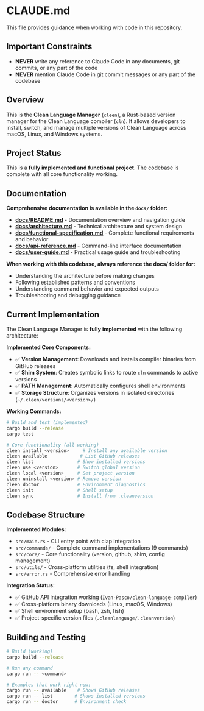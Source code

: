 # CLAUDE.md

This file provides guidance when working with code in this repository.

## Important Constraints

- **NEVER** write any reference to Claude Code in any documents, git commits, or any part of the code
- **NEVER** mention Claude Code in git commit messages or any part of the codebase

## Overview

This is the **Clean Language Manager** (`cleen`), a Rust-based version manager for the Clean Language compiler (`cln`). It allows developers to install, switch, and manage multiple versions of Clean Language across macOS, Linux, and Windows systems.

## Project Status

This is a **fully implemented and functional project**. The codebase is complete with all core functionality working.

## Documentation

**Comprehensive documentation is available in the `docs/` folder:**

- **[docs/README.md](docs/README.md)** - Documentation overview and navigation guide
- **[docs/architecture.md](docs/architecture.md)** - Technical architecture and system design
- **[docs/functional-specification.md](docs/functional-specification.md)** - Complete functional requirements and behavior
- **[docs/api-reference.md](docs/api-reference.md)** - Command-line interface documentation
- **[docs/user-guide.md](docs/user-guide.md)** - Practical usage guide and troubleshooting

**When working with this codebase, always reference the docs/ folder for:**
- Understanding the architecture before making changes
- Following established patterns and conventions
- Understanding command behavior and expected outputs
- Troubleshooting and debugging guidance

## Current Implementation

The Clean Language Manager is **fully implemented** with the following architecture:

**Implemented Core Components:**
- ✅ **Version Management**: Downloads and installs compiler binaries from GitHub releases
- ✅ **Shim System**: Creates symbolic links to route `cln` commands to active versions  
- ✅ **PATH Management**: Automatically configures shell environments
- ✅ **Storage Structure**: Organizes versions in isolated directories (`~/.cleen/versions/<version>/`)

**Working Commands:**
```bash
# Build and test (implemented)
cargo build --release
cargo test

# Core functionality (all working)
cleen install <version>     # Install any available version
cleen available            # List GitHub releases
cleen list                # Show installed versions
cleen use <version>       # Switch global version
cleen local <version>     # Set project version
cleen uninstall <version> # Remove version
cleen doctor              # Environment diagnostics
cleen init                # Shell setup
cleen sync                # Install from .cleanversion
```

## Codebase Structure

**Implemented Modules:**
- `src/main.rs` - CLI entry point with clap integration
- `src/commands/` - Complete command implementations (9 commands)
- `src/core/` - Core functionality (version, github, shim, config management)
- `src/utils/` - Cross-platform utilities (fs, shell integration)
- `src/error.rs` - Comprehensive error handling

**Integration Status:**
- ✅ GitHub API integration working (`Ivan-Pasco/clean-language-compiler`)
- ✅ Cross-platform binary downloads (Linux, macOS, Windows)
- ✅ Shell environment setup (bash, zsh, fish)
- ✅ Project-specific version files (`.cleanlanguage/.cleanversion`)

## Building and Testing

```bash
# Build (working)
cargo build --release

# Run any command
cargo run -- <command>

# Examples that work right now:
cargo run -- available    # Shows GitHub releases
cargo run -- list        # Shows installed versions  
cargo run -- doctor      # Environment check
```